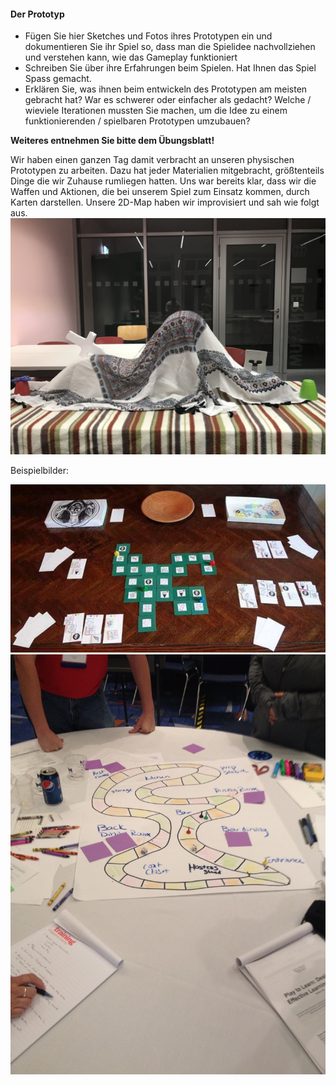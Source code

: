 #### Der Prototyp

- Fügen Sie hier Sketches und Fotos ihres Prototypen ein und dokumentieren Sie ihr Spiel so, dass man die Spielidee nachvollziehen und verstehen kann, wie das Gameplay funktioniert
- Schreiben Sie über ihre Erfahrungen beim Spielen. Hat Ihnen das Spiel Spass gemacht. 
- Erklären Sie, was ihnen beim entwickeln des Prototypen am meisten gebracht hat? War es schwerer oder einfacher als gedacht? Welche / wieviele Iterationen mussten Sie machen, um die Idee zu einem funktionierenden / spielbaren Prototypen umzubauen?

__Weiteres entnehmen Sie bitte dem Übungsblatt!__

Wir haben einen ganzen Tag damit verbracht an unseren physischen Prototypen zu arbeiten.
Dazu hat jeder Materialien mitgebracht, größtenteils Dinge die wir Zuhause rumliegen hatten.
Uns war bereits klar, dass wir die Waffen und Aktionen, die bei unserem Spiel zum Einsatz kommen, durch Karten darstellen. Unsere 2D-Map haben wir improvisiert und sah wie folgt aus.
![Unsere 2D-Map](./images/IMG_5162.jpg)

Beispielbilder:

![](./images/dummyimg2.jpg)
![](./images/dummyimg3.jpg)

